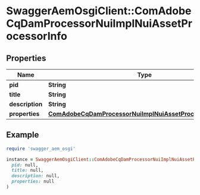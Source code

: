 # SwaggerAemOsgiClient::ComAdobeCqDamProcessorNuiImplNuiAssetProcessorInfo

## Properties

| Name | Type | Description | Notes |
| ---- | ---- | ----------- | ----- |
| **pid** | **String** |  | [optional] |
| **title** | **String** |  | [optional] |
| **description** | **String** |  | [optional] |
| **properties** | [**ComAdobeCqDamProcessorNuiImplNuiAssetProcessorProperties**](ComAdobeCqDamProcessorNuiImplNuiAssetProcessorProperties.md) |  | [optional] |

## Example

```ruby
require 'swagger_aem_osgi'

instance = SwaggerAemOsgiClient::ComAdobeCqDamProcessorNuiImplNuiAssetProcessorInfo.new(
  pid: null,
  title: null,
  description: null,
  properties: null
)
```

